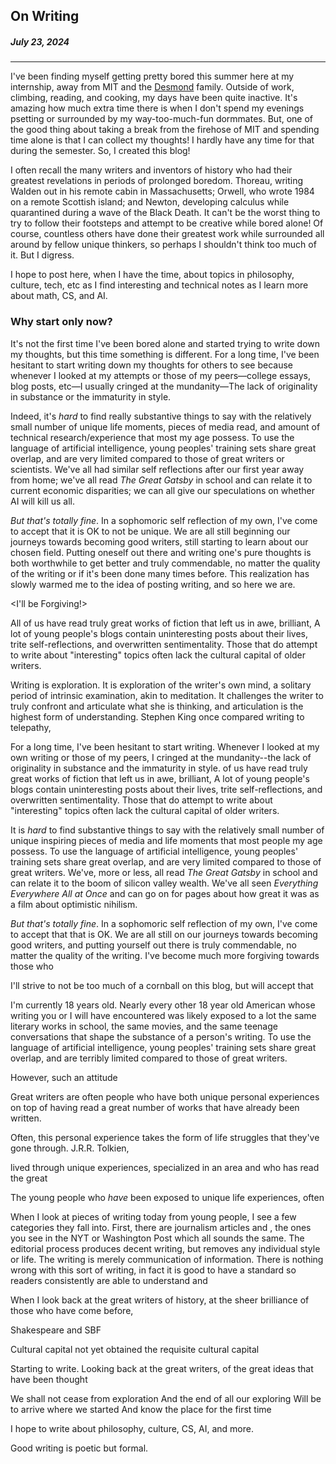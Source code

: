 ## On Writing
##### July 23, 2024
---
I've been finding myself getting pretty bored this summer here at my internship, away from MIT and the [Desmond](http://desmond.mit.edu/) family. Outside of work, climbing, reading, and cooking, my days have been quite inactive. It's amazing how much extra time there is when I don't spend my evenings psetting or surrounded by my way-too-much-fun dormmates. But, one of the good thing about taking a break from the firehose of MIT and spending time alone is that I can collect my thoughts! I hardly have any time for that during the semester. So, I created this blog!

I often recall the many writers and inventors of history who had their greatest revelations in periods of prolonged boredom. Thoreau, writing Walden out in his remote cabin in Massachusetts; Orwell, who wrote 1984 on a remote Scottish island; and Newton, developing calculus while quarantined during a wave of the Black Death. It can't be the worst thing to try to follow their footsteps and attempt to be creative while bored alone! Of course, countless others have done their greatest work while surrounded all around by fellow unique thinkers, so perhaps I shouldn't think too much of it. But I digress. 

I hope to post here, when I have the time, about topics in philosophy, culture, tech, etc as I find interesting and technical notes as I learn more about math, CS, and AI.

### Why start only now?

It's not the first time I've been bored alone and started trying to write down my thoughts, but this time something is different. For a long time, I've been hesitant to start writing down my thoughts for others to see because whenever I looked at my attempts or those of my peers—college essays, blog posts, etc—I usually cringed at the mundanity—The lack of originality in substance or the immaturity in style. 

Indeed, it's *hard* to find really substantive things to say with the relatively small number of unique life moments, pieces of media read, and amount of technical research/experience that most my age possess. To use the language of artificial intelligence, young peoples' training sets share great overlap, and are very limited compared to those of great writers or scientists. We've all had similar self reflections after our first year away from home; we've all read *The Great Gatsby* in school and can relate it to current economic disparities; we can all give our speculations on whether AI will kill us all. 

*But that's totally fine*. In a sophomoric self reflection of my own, I've come to accept that it is OK to not be unique. We are all still beginning our journeys towards becoming good writers, still starting to learn about our chosen field. Putting oneself out there and writing one's pure thoughts is both worthwhile to get better and truly commendable, no matter the quality of the writing or if it's been done many times before. This realization has slowly warmed me to the idea of posting writing, and so here we are.

<I'll be Forgiving!>



All of us have read truly great works of fiction that left us in awe, brilliant, A lot of young people's blogs contain uninteresting posts about their lives, trite self-reflections, and overwritten sentimentality. Those that do attempt to write about "interesting" topics often lack the cultural capital of older writers.





Writing is exploration. It is exploration of the writer's own mind, a solitary period of intrinsic examination, akin to meditation. It challenges the writer to truly confront and articulate what she is thinking, and articulation is the highest form of understanding. Stephen King once compared writing to telepathy, 

For a long time, I've been hesitant to start writing. Whenever I looked at my own writing or those of my peers, I cringed at the mundanity--the lack of originality in substance and the immaturity in style.  of us have read truly great works of fiction that left us in awe, brilliant, A lot of young people's blogs contain uninteresting posts about their lives, trite self-reflections, and overwritten sentimentality. Those that do attempt to write about "interesting" topics often lack the cultural capital of older writers.

It is *hard* to find substantive things to say with the relatively small number of unique inspiring pieces of media and life moments that most people my age possess. To use the language of artificial intelligence, young peoples' training sets share great overlap, and are very limited compared to those of great writers. We've, more or less, all read *The Great Gatsby* in school and can relate it to the boom of silicon valley wealth. We've all seen *Everything Everywhere All at Once* and can go on for pages about how great it was as a film about optimistic nihilism. 

*But that's totally fine*. In a sophomoric self reflection of my own, I've come to accept that that is OK. We are all still on our journeys towards becoming good writers, and putting yourself out there is truly commendable, no matter the quality of the writing. I've become much more forgiving towards those who 

I'll strive to not be too much of a cornball on this blog, but will accept that 

I'm currently 18 years old. Nearly every other 18 year old American whose writing you or I will have encountered was likely exposed to a lot the same literary works in school, the same movies, and the same teenage conversations that shape the substance of a person's writing. To use the language of artificial intelligence, young peoples' training sets share great overlap, and are terribly limited compared to those of great writers. 

However, such an attitude 


Great writers are often people who have both unique personal experiences on top of having read a great number of works that have already been written. 

Often, this personal experience takes the form of life struggles that they've gone through. J.R.R. Tolkien, 

lived through unique experiences, specialized in an area  and who has read the great 

The young people who *have* been exposed to unique life experiences, often 

When I look at pieces of writing today from young people, I see a few categories they fall into. First, there are journalism articles and , the ones you see in the NYT or Washington Post which all sounds the same. The editorial process produces decent writing, but removes any individual style or life. The writing is merely communication of information. There is nothing wrong with this sort of writing, in fact it is good to have a standard so readers consistently are able to understand and 


When I look back at the great writers of history, at the sheer brilliance of those who have come before, 

Shakespeare and SBF

Cultural capital
not yet obtained the requisite cultural capital

Starting to write. Looking back at the great writers, of the great ideas that have been thought


We shall not cease from exploration
And the end of all our exploring
Will be to arrive where we started
And know the place for the first time


I hope to write about philosophy, culture, CS, AI, and more.

Good writing is poetic but formal.


<!-- I scroll Twitter, read substack articles and audiobooks, and do some work for HackMIT when it comes up.  -->

